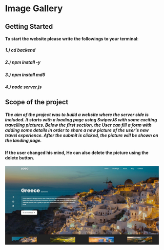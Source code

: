 # Image Gallery


## Getting Started 

#### To start the website please write the followings to your terminal: 

##### 1.) cd backend
##### 2.) npm install -y
##### 3.) npm install md5
##### 4.) node server.js

## Scope of the project

##### The aim of the project was to build a website where the server side is included. It starts with a loading page using SwiperJS with some exciting travelling pictures. Below the first section, the User can fill a form with adding some details in order to share a new picture of the user's new travel experience. After the submit is clicked, the picture will be shown on the landing page. 

 #### If the user changed his mind, He can also delete the picture using the delete button.

![Landing Page!](/frontend/public/img/image_gallery.jpg "Landing Page")

